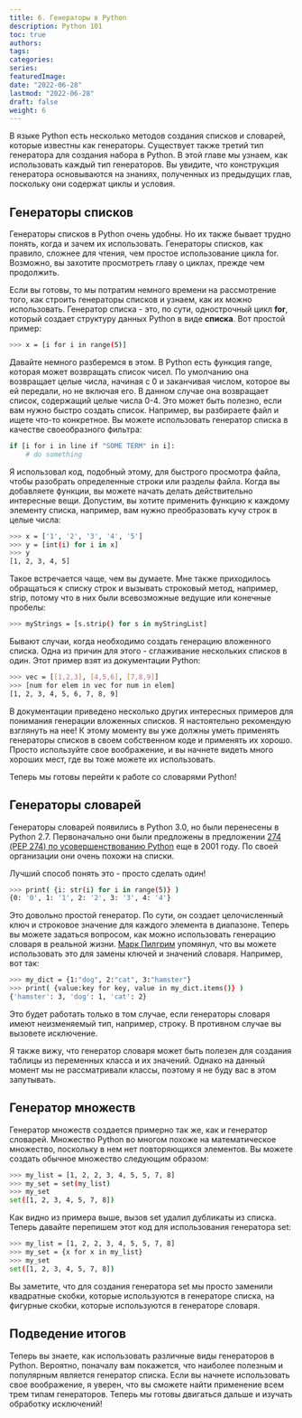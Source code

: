 ```yaml
---
title: 6. Генераторы в Python
description: Python 101
toc: true
authors:
tags:
categories:
series:
featuredImage:
date: "2022-06-28"
lastmod: "2022-06-28"
draft: false
weight: 6
---
```


В языке Python есть несколько методов создания списков и словарей, которые известны как генераторы. Существует также третий тип генератора для создания набора в Python. В этой главе мы узнаем, как использовать каждый тип генераторов. Вы увидите, что конструкция генератора основываются на знаниях, полученных из предыдущих глав, поскольку они содержат циклы и условия.

## Генераторы списков

Генераторы списков в Python очень удобны. Но их также бывает трудно понять, когда и зачем их использовать. Генераторы списков, как правило, сложнее для чтения, чем простое использование цикла for. Возможно, вы захотите просмотреть главу о циклах, прежде чем продолжить.

Если вы готовы, то мы потратим немного времени на рассмотрение того, как строить генераторы списков и узнаем, как их можно использовать. Генератор списка - это, по сути, однострочный цикл **for**, который создает структуру данных Python в виде **списка**. Вот простой пример:

```sh
>>> x = [i for i in range(5)]
```

Давайте немного разберемся в этом. В Python есть функция range, которая может возвращать список чисел. По умолчанию она возвращает целые числа, начиная с 0 и заканчивая числом, которое вы ей передали, но не включая его. В данном случае она возвращает список, содержащий целые числа 0-4. Это может быть полезно, если вам нужно быстро создать список. Например, вы разбираете файл и ищете что-то конкретное. Вы можете использовать генератор списка в качестве своеобразного фильтра:

```sh
if [i for i in line if "SOME TERM" in i]:
    # do something
```

Я использовал код, подобный этому, для быстрого просмотра файла, чтобы разобрать определенные строки или разделы файла. Когда вы добавляете функции, вы можете начать делать действительно интересные вещи. Допустим, вы хотите применить функцию к каждому элементу списка, например, вам нужно преобразовать кучу строк в целые числа:

```sh
>>> x = ['1', '2', '3', '4', '5']
>>> y = [int(i) for i in x]
>>> y
[1, 2, 3, 4, 5]
```

Такое встречается чаще, чем вы думаете. Мне также приходилось обращаться к списку строк и вызывать строковый метод, например, strip, потому что в них были всевозможные ведущие или конечные пробелы:

```sh
>>> myStrings = [s.strip() for s in myStringList]
```

Бывают случаи, когда необходимо создать генерацию вложенного списка. Одна из причин для этого - сглаживание нескольких списков в один. Этот пример взят из документации Python:

```sh
>>> vec = [[1,2,3], [4,5,6], [7,8,9]]
>>> [num for elem in vec for num in elem]
[1, 2, 3, 4, 5, 6, 7, 8, 9]
```

В документации приведено несколько других интересных примеров для понимания генерации вложенных списков. Я настоятельно рекомендую взглянуть на нее! К этому моменту вы уже должны уметь применять генераторы списков в своем собственном коде и применять их хорошо. Просто используйте свое воображение, и вы начнете видеть много хороших мест, где вы тоже можете их использовать.

Теперь мы готовы перейти к работе со словарями Python!

## Генераторы словарей

Генераторы словарей появились в Python 3.0, но были перенесены в Python 2.7. Первоначально они были предложены в предложении [274 (PEP 274) по усовершенствованию Python](http://www.python.org/dev/peps/pep-0274/) еще в 2001 году. По своей организации они очень похожи на списки.

Лучший способ понять это - просто сделать один!

```sh
>>> print( {i: str(i) for i in range(5)} )
{0: '0', 1: '1', 2: '2', 3: '3', 4: '4'}
```

Это довольно простой генератор. По сути, он создает целочисленный ключ и строковое значение для каждого элемента в диапазоне. Теперь вы можете задаться вопросом, как можно использовать генерацию словаря в реальной жизни. [Марк Пилгрим](http://www.diveintopython3.net/comprehensions.html) упомянул, что вы можете использовать это для замены ключей и значений словаря. Например, вот так:

```sh
>>> my_dict = {1:"dog", 2:"cat", 3:"hamster"}
>>> print( {value:key for key, value in my_dict.items()} )
{'hamster': 3, 'dog': 1, 'cat': 2}
```

Это будет работать только в том случае, если генераторы словаря имеют неизменяемый тип, например, строку. В противном случае вы вызовете исключение.

Я также вижу, что генератор словаря может быть полезен для создания таблицы из переменных класса и их значений. Однако на данный момент мы не рассматривали классы, поэтому я не буду вас в этом запутывать.

## Генератор множеств

Генератор множеств создается примерно так же, как и генератор словарей. Множество Python во многом похоже на математическое множество, поскольку в нем нет повторяющихся элементов. Вы можете создать обычное множество следующим образом:

```sh
>>> my_list = [1, 2, 2, 3, 4, 5, 5, 7, 8]
>>> my_set = set(my_list)
>>> my_set
set([1, 2, 3, 4, 5, 7, 8])
```

Как видно из примера выше, вызов set удалил дубликаты из списка. Теперь давайте перепишем этот код для использования генератора set:

```sh
>>> my_list = [1, 2, 2, 3, 4, 5, 5, 7, 8]
>>> my_set = {x for x in my_list}
>>> my_set
set([1, 2, 3, 4, 5, 7, 8])
```
Вы заметите, что для создания генератора set мы просто заменили квадратные скобки, которые используются в генераторе списка, на фигурные скобки, которые используются в генераторе словаря.

## Подведение итогов

Теперь вы знаете, как использовать различные виды генераторов в Python. Вероятно, поначалу вам покажется, что наиболее полезным и популярным является генератор списка. Если вы начнете использовать свое воображение, я уверен, что вы сможете найти применение всем трем типам генераторов. Теперь мы готовы двигаться дальше и изучать обработку исключений!
